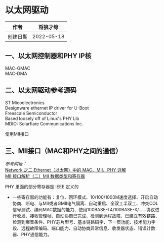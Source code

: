 # 以太网驱动  

|作者|将狼才鲸|
|---|---|
|创建日期|2022-05-18|

## 一、以太网控制器和PHY IP核  
MAC-GMAC  
MAC-DMA  

## 二、以太网驱动参考源码  
ST Micoelectronics  
Designware ethernet IP driver for U-Boot  
Freescale Semiconductor  
Based loosely off of Linux's PHY Lib  
MDIO: Solarflare Communications Inc.  

使用MII接口  

## 三、MII接口（MAC和PHY之间的通信）  

*参考网址：*  
[Network 之二 Ethernet（以太网）中的 MAC、MII、PHY 详解](https://blog.csdn.net/ZCShouCSDN/article/details/80090802/)  
[MII 接口解析（二）MII 数据类型和寄存器](https://www.jianshu.com/p/d539c41816e7)  

PHY 里面的部分寄存器是 IEEE 定义的  
* 一些寄存器的功能有：复位、回环模式、10/100/1000M速度选择、开启自动协商、断电、与MII或者GMII电气隔离、自动重启、全双工半双工、冲突COL信号测试、编码MAC数据的能力、使用100BASE-T4/100BASE-X/……协议进行收发、接收管理帧、自动协商已完成、检测到远程故障、已建立有效链路、检测到爆音条件、PHY芯片型号、基本链路码字、下一页功能、技术能力字段、远程故障编码、端口能力、自动协商异常信息、收发器状态、错误计数器、PHY通信能力。  

